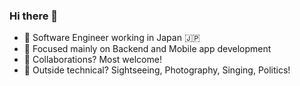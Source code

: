 ### Hi there 👋
- 🔭 Software Engineer working in Japan 🇯🇵
- 🌱 Focused mainly on Backend and Mobile app development
- 💬 Collaborations? Most welcome!
- 🤙 Outside technical? Sightseeing, Photography, Singing, Politics!


